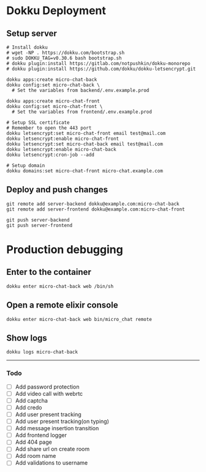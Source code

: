 # Dokku Deployment

## Setup server

```
# Install dokku
# wget -NP . https://dokku.com/bootstrap.sh
# sudo DOKKU_TAG=v0.30.6 bash bootstrap.sh
# dokku plugin:install https://gitlab.com/notpushkin/dokku-monorepo
# dokku plugin:install https://github.com/dokku/dokku-letsencrypt.git

dokku apps:create micro-chat-back
dokku config:set micro-chat-back \
  # Set the variables from backend/.env.example.prod

dokku apps:create micro-chat-front
dokku config:set micro-chat-front \
  # Set the variables from frontend/.env.example.prod

# Setup SSL certificate
# Remember to open the 443 port
dokku letsencrypt:set micro-chat-front email test@mail.com
dokku letsencrypt:enable micro-chat-front
dokku letsencrypt:set micro-chat-back email test@mail.com
dokku letsencrypt:enable micro-chat-back
dokku letsencrypt:cron-job --add

# Setup domain
dokku domains:set micro-chat-front micro-chat.example.com
```

## Deploy and push changes

```
git remote add server-backend dokku@example.com:micro-chat-back
git remote add server-frontend dokku@example.com:micro-chat-front

git push server-backend
git push server-frontend
```

# Production debugging

## Enter to the container

```
dokku enter micro-chat-back web /bin/sh
```

## Open a remote elixir console

```
dokku enter micro-chat-back web bin/micro_chat remote
```

## Show logs

```
dokku logs micro-chat-back
```

---

### Todo

- [ ] Add password protection
- [ ] Add video call with webrtc
- [ ] Add captcha
- [ ] Add credo
- [ ] Add user present tracking
- [ ] Add user present tracking(on typing)
- [ ] Add message insertion transition
- [ ] Add frontend logger
- [ ] Add 404 page
- [ ] Add share url on create room
- [ ] Add room name
- [ ] Add validations to username
